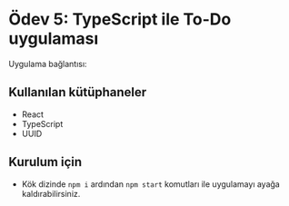 # Ödev 5: TypeScript ile To-Do uygulaması

Uygulama bağlantısı: []()

## Kullanılan kütüphaneler
* React
* TypeScript
* UUID

## Kurulum için
* Kök dizinde `npm i` ardından `npm start` komutları ile uygulamayı ayağa kaldırabilirsiniz.
